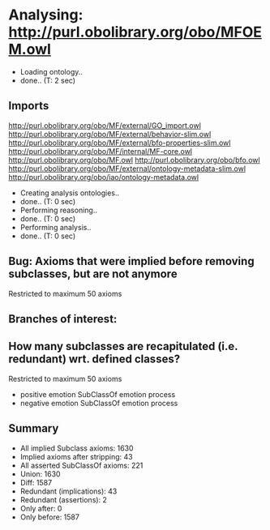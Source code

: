 # Analysing: http://purl.obolibrary.org/obo/MFOEM.owl
* Loading ontology..
* done.. (T: 2 sec)
## Imports
http://purl.obolibrary.org/obo/MF/external/GO_import.owl
http://purl.obolibrary.org/obo/MF/external/behavior-slim.owl
http://purl.obolibrary.org/obo/MF/external/bfo-properties-slim.owl
http://purl.obolibrary.org/obo/MF/internal/MF-core.owl
http://purl.obolibrary.org/obo/MF.owl
http://purl.obolibrary.org/obo/bfo.owl
http://purl.obolibrary.org/obo/MF/external/ontology-metadata-slim.owl
http://purl.obolibrary.org/obo/iao/ontology-metadata.owl
* Creating analysis ontologies..
* done.. (T: 0 sec)
* Performing reasoning..
* done.. (T: 0 sec)
* Performing analysis..
* done.. (T: 0 sec)
## Bug: Axioms that were implied before removing subclasses, but are not anymore
Restricted to maximum 50 axioms
## Branches of interest: 
## How many subclasses are recapitulated (i.e. redundant) wrt. defined classes?
Restricted to maximum 50 axioms
* positive emotion SubClassOf emotion process
* negative emotion SubClassOf emotion process
## Summary
* All implied Subclass axioms: 1630
* Implied axioms after stripping: 43
* All asserted SubClassOf axioms: 221
* Union: 1630
* Diff: 1587
* Redundant (implications): 43
* Redundant (assertions): 2
* Only after: 0
* Only before: 1587
